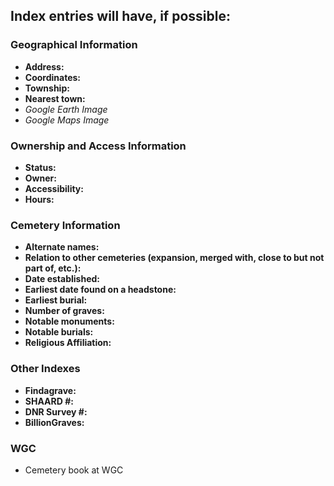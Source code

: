 ## Index entries will have, if possible:

### Geographical Information
- **Address:**
- **Coordinates:**
- **Township:**
- **Nearest town:**
- *Google Earth Image*
- *Google Maps Image*

### Ownership and Access Information
- **Status:**
- **Owner:**
- **Accessibility:**
- **Hours:**

### Cemetery Information
- **Alternate names:**
- **Relation to other cemeteries (expansion, merged with, close to but not part of, etc.):**
- **Date established:**
- **Earliest date found on a headstone:**
- **Earliest burial:**
- **Number of graves:**
- **Notable monuments:**
- **Notable burials:**
- **Religious Affiliation:**

### Other Indexes
- **Findagrave:**
- **SHAARD #:**
- **DNR Survey #:**
- **BillionGraves:**

### WGC
- Cemetery book at WGC
